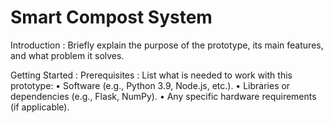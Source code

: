 # Smart Compost System

Introduction : 
Briefly explain the purpose of the prototype, its main features, and what problem it solves.

Getting Started :
Prerequisites :
    List what is needed to work with this prototype:
        • Software (e.g., Python 3.9, Node.js, etc.).
        • Libraries or dependencies (e.g., Flask, NumPy).
        • Any specific hardware requirements (if applicable).